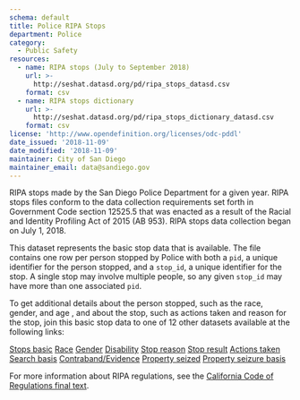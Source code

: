 ```yaml
---
schema: default
title: Police RIPA Stops
department: Police
category:
  - Public Safety
resources:
  - name: RIPA stops (July to September 2018)
    url: >-
      http://seshat.datasd.org/pd/ripa_stops_datasd.csv
    format: csv
  - name: RIPA stops dictionary
    url: >-
      http://seshat.datasd.org/pd/ripa_stops_dictionary_datasd.csv
    format: csv
license: 'http://www.opendefinition.org/licenses/odc-pddl'
date_issued: '2018-11-09'
date_modified: '2018-11-09'
maintainer: City of San Diego
maintainer_email: data@sandiego.gov
---
```

RIPA stops made by the San Diego Police Department for a given year.  RIPA stops files conform to the data collection requirements set forth in Government Code section 12525.5 that was enacted as a result of the Racial and Identity Profiling Act of 2015 (AB 953). RIPA stops data collection began on July 1, 2018.

<!--more-->

This dataset represents the basic stop data that is available. The file contains one row per person stopped by Police with both a `pid`, a unique identifier for the person stopped, and a `stop_id`, a unique identifier for the stop. A single stop may involve multiple people, so any given `stop_id` may have more than one associated `pid`.

To get additional details about the person stopped, such as the race, gender, and age , and about the stop, such as actions taken and reason for the stop, join this basic stop data to one of 12 other datasets available at the following links:

[Stops basic](/datasets/police-ripa-stops/)
[Race](/datasets//)
[Gender](/datasets//)
[Disability](/datasets//)
[Stop reason](/datasets//)
[Stop result](/datasets//)
[Actions taken](/datasets//)
[Search basis](/datasets//)
[Contraband/Evidence](/datasets//)
[Property seized](/datasets//)
[Property seizure basis](/datasets//)

For more information about RIPA regulations, see the [California Code of Regulations final text](https://oag.ca.gov/sites/all/files/agweb/pdfs/ripa/stop-data-reg-final-text-110717.pdf?).
